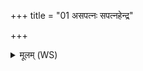 +++
title = "01 असपत्नः सपत्नहेन्द्र"

+++
<details><summary>मूलम् (WS)</summary>

असपत्नः सपत्नहेन्द्र इवारिष्टो अक्षितः ।  
अधः सपत्नास्ते पदोः सर्वे सन्त्वभिष्ठिताः ॥ ॥ १ ॥
</details>